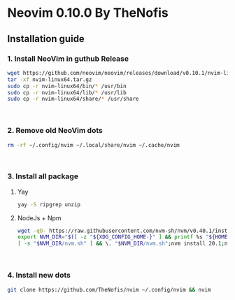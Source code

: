 # Neovim 0.10.0 By TheNofis

## Installation guide
### 1. Install NeoVim in guthub Release
   ```bash
   wget https://github.com/neovim/neovim/releases/download/v0.10.1/nvim-linux64.tar.gz
   tar -xf nvim-linux64.tar.gz
   sudo cp -r nvim-linux64/bin/* /usr/bin
   sudo cp -r nvim-linux64/lib/* /usr/lib
   sudo cp -r nvim-linux64/share/* /usr/share
   ```
<br/>

### 2. Remove old NeoVim dots
   ```bash
   rm -rf ~/.config/nvim ~/.local/share/nvim ~/.cache/nvim
   ```
<br/>

### 3. Install all package
   1. Yay
      ```bash
      yay -S ripgrep unzip
      ```
   2. NodeJs + Npm
      ```bash
      wget -qO- https://raw.githubusercontent.com/nvm-sh/nvm/v0.40.1/install.sh | bash
      export NVM_DIR="$([ -z "${XDG_CONFIG_HOME-}" ] && printf %s "${HOME}/.nvm" || printf %s "${XDG_CONFIG_HOME}/nvm")"
      [ -s "$NVM_DIR/nvm.sh" ] && \. "$NVM_DIR/nvm.sh";nvm install 20.1;npm install -g vscode-langservers-extracted
      ```
<br/>

### 4. Install new dots
   ```bash
   git clone https://github.com/TheNofis/nvim ~/.config/nvim && nvim
   ```
